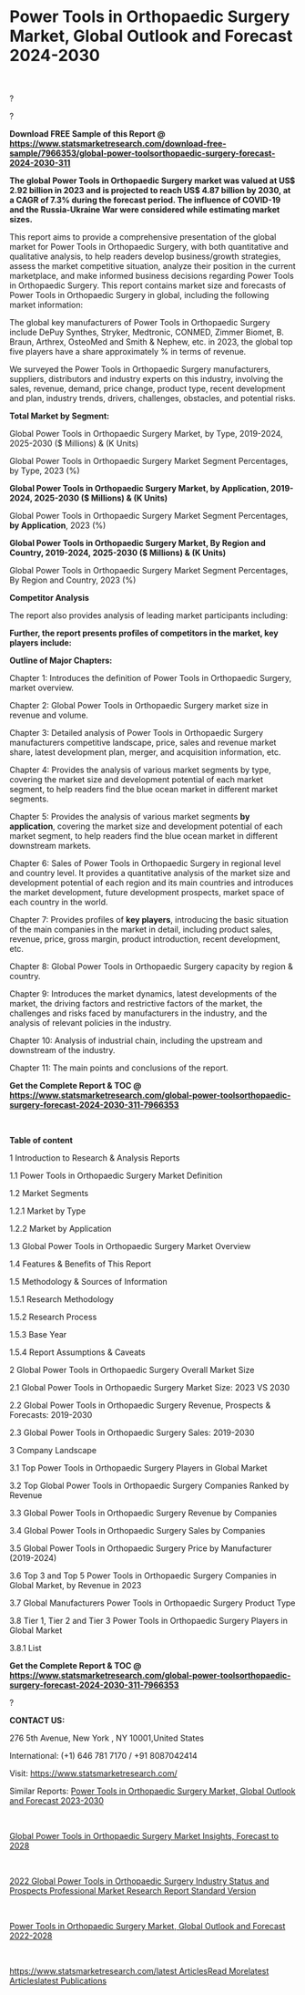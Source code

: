 <h1>Power Tools in Orthopaedic Surgery Market, Global Outlook and Forecast 2024-2030</h1><br/><p>? </p>
 
 
 
 <p><meta charset="utf-8"></p>
 
 
 
 <p dir="ltr">? </p>
 
 
 
 <p><strong>Download FREE Sample of this Report @ <a href="https://www.statsmarketresearch.com/download-free-sample/7966353/global-power-toolsorthopaedic-surgery-forecast-2024-2030-311">https://www.statsmarketresearch.com/download-free-sample/7966353/global-power-toolsorthopaedic-surgery-forecast-2024-2030-311</a></strong></p>
 
 
 
 <p dir="ltr"><meta charset="utf-8"></p>
 
 
 
 <p dir="ltr"><b id="docs-internal-guid-c31956af-7fff-2ecc-1ad2-bcd68d903ad8">The global Power Tools in Orthopaedic Surgery market was valued at US$ 2.92 billion in 2023 and is projected to reach US$ 4.87 billion by 2030, at a <strong>CAGR</strong> of 7.3% during the forecast period. The influence of COVID-19 and the Russia-Ukraine War were considered while estimating market sizes.</b></p>
 
 
 
 <p>This report aims to provide a comprehensive presentation of the global market for Power Tools in Orthopaedic Surgery, with both quantitative and qualitative analysis, to help readers develop business/growth strategies, assess the market competitive situation, analyze their position in the current marketplace, and make informed business decisions regarding Power Tools in Orthopaedic Surgery. This report contains market size and forecasts of Power Tools in Orthopaedic Surgery in global, including the following market information:</p>
 
 
 
 <p>The global key manufacturers of Power Tools in Orthopaedic Surgery include DePuy Synthes, Stryker, Medtronic, CONMED, Zimmer Biomet, B. Braun, Arthrex, OsteoMed and Smith & Nephew, etc. in 2023, the global top five players have a share approximately % in terms of revenue.</p>
 
 
 
 <p>We surveyed the Power Tools in Orthopaedic Surgery manufacturers, suppliers, distributors and industry experts on this industry, involving the sales, revenue, demand, price change, product type, recent development and plan, industry trends, drivers, challenges, obstacles, and potential risks.</p>
 
 
 
 <p><strong>Total Market by Segment:</strong></p>
 
 
 
 <p>Global Power Tools in Orthopaedic Surgery Market, by Type, 2019-2024, 2025-2030 ($ Millions) & (K Units)</p>
 
 
 
 <p>Global Power Tools in Orthopaedic Surgery Market Segment Percentages, by Type, 2023 (%)</p>
 
 
 
 <p><strong>Global Power Tools in Orthopaedic Surgery Market, <strong>by Application</strong>, 2019-2024, 2025-2030 ($ Millions) & (K Units)</strong></p>
 
 
 
 <p>Global Power Tools in Orthopaedic Surgery Market Segment Percentages, <strong>by Application</strong>, 2023 (%)</p>
 
 
 
 <p><strong>Global Power Tools in Orthopaedic Surgery Market, By Region and Country, 2019-2024, 2025-2030 ($ Millions) & (K Units)</strong></p>
 
 
 
 <p>Global Power Tools in Orthopaedic Surgery Market Segment Percentages, By Region and Country, 2023 (%)</p>
 
 
 
 <p><strong>Competitor Analysis</strong></p>
 
 
 
 <p>The report also provides analysis of leading market participants including:</p>
 
 
 
 <p><strong>Further, the report presents profiles of competitors in the market, <strong>key players</strong> include:</strong></p>
 
 
 
 <p><strong>Outline of Major Chapters:</strong></p>
 
 
 
 <p>Chapter 1: Introduces the definition of Power Tools in Orthopaedic Surgery, market overview.</p>
 
 
 
 <p>Chapter 2: Global Power Tools in Orthopaedic Surgery market size in revenue and volume.</p>
 
 
 
 <p>Chapter 3: Detailed analysis of Power Tools in Orthopaedic Surgery manufacturers competitive landscape, price, sales and revenue market share, latest development plan, merger, and acquisition information, etc.</p>
 
 
 
 <p>Chapter 4: Provides the analysis of various market segments by type, covering the market size and development potential of each market segment, to help readers find the blue ocean market in different market segments.</p>
 
 
 
 <p>Chapter 5: Provides the analysis of various market segments <strong>by application</strong>, covering the market size and development potential of each market segment, to help readers find the blue ocean market in different downstream markets.</p>
 
 
 
 <p>Chapter 6: Sales of Power Tools in Orthopaedic Surgery in regional level and country level. It provides a quantitative analysis of the market size and development potential of each region and its main countries and introduces the market development, future development prospects, market space of each country in the world.</p>
 
 
 
 <p>Chapter 7: Provides profiles of <strong>key players</strong>, introducing the basic situation of the main companies in the market in detail, including product sales, revenue, price, gross margin, product introduction, recent development, etc.</p>
 
 
 
 <p>Chapter 8: Global Power Tools in Orthopaedic Surgery capacity by region & country.</p>
 
 
 
 <p>Chapter 9: Introduces the market dynamics, latest developments of the market, the driving factors and restrictive factors of the market, the challenges and risks faced by manufacturers in the industry, and the analysis of relevant policies in the industry.</p>
 
 
 
 <p>Chapter 10: Analysis of industrial chain, including the upstream and downstream of the industry.</p>
 
 
 
 <p>Chapter 11: The main points and conclusions of the report.</p>
 
 
 
 <div><b>Get the Complete Report & TOC @ <a href="https://www.statsmarketresearch.com/global-power-toolsorthopaedic-surgery-forecast-2024-2030-311-7966353">https://www.statsmarketresearch.com/global-power-toolsorthopaedic-surgery-forecast-2024-2030-311-7966353</a></b></div>
 
 
 
 <p><br />
 
 <b>Table of content</b></p>
 
 
 
 <p>1 Introduction to Research & Analysis Reports<br />
 
 1.1 Power Tools in Orthopaedic Surgery Market Definition<br />
 
 1.2 Market Segments<br />
 
 1.2.1 Market by Type<br />
 
 1.2.2 Market by Application<br />
 
 1.3 Global Power Tools in Orthopaedic Surgery Market Overview<br />
 
 1.4 Features & Benefits of This Report<br />
 
 1.5 Methodology & Sources of Information<br />
 
 1.5.1 Research Methodology<br />
 
 1.5.2 Research Process<br />
 
 1.5.3 Base Year<br />
 
 1.5.4 Report Assumptions & Caveats<br />
 
 2 Global Power Tools in Orthopaedic Surgery Overall Market Size<br />
 
 2.1 Global Power Tools in Orthopaedic Surgery Market Size: 2023 VS 2030<br />
 
 2.2 Global Power Tools in Orthopaedic Surgery Revenue, Prospects & Forecasts: 2019-2030<br />
 
 2.3 Global Power Tools in Orthopaedic Surgery Sales: 2019-2030<br />
 
 3 Company Landscape<br />
 
 3.1 Top Power Tools in Orthopaedic Surgery Players in Global Market<br />
 
 3.2 Top Global Power Tools in Orthopaedic Surgery Companies Ranked by Revenue<br />
 
 3.3 Global Power Tools in Orthopaedic Surgery Revenue by Companies<br />
 
 3.4 Global Power Tools in Orthopaedic Surgery Sales by Companies<br />
 
 3.5 Global Power Tools in Orthopaedic Surgery Price by Manufacturer (2019-2024)<br />
 
 3.6 Top 3 and Top 5 Power Tools in Orthopaedic Surgery Companies in Global Market, by Revenue in 2023<br />
 
 3.7 Global Manufacturers Power Tools in Orthopaedic Surgery Product Type<br />
 
 3.8 Tier 1, Tier 2 and Tier 3 Power Tools in Orthopaedic Surgery Players in Global Market<br />
 
 3.8.1 List</p>
 
 
 
 <div><b>Get the Complete Report & TOC @ <a href="https://www.statsmarketresearch.com/global-power-toolsorthopaedic-surgery-forecast-2024-2030-311-7966353">https://www.statsmarketresearch.com/global-power-toolsorthopaedic-surgery-forecast-2024-2030-311-7966353</a></b></div>
 
 
 
 <p>? </p>
 
 
 
 <p><b>CONTACT US:</b><br />
 
 276 5th Avenue, New York , NY 10001,United States<br />
 
 International: (+1) 646 781 7170 / +91 8087042414<br />
 
 Visit: <a href="https://www.statsmarketresearch.com/">https://www.statsmarketresearch.com/</a><br />
 
 Similar Reports: <a href="https://www.statsmarketresearch.com/global-power-toolsorthopaedic-surgery-forecast-2024-2030-311-7966353">Power Tools in Orthopaedic Surgery Market, Global Outlook and Forecast 2023-2030</a><br />
 
 <br />
 
 <a href="https://www.statsmarketresearch.com/global-power-toolsorthopaedic-surgery-forecast-2024-2030-311-7966353">Global Power Tools in Orthopaedic Surgery Market Insights, Forecast to 2028</a><br />
 
 <br />
 
 <a href="https://www.statsmarketresearch.com/global-power-toolsorthopaedic-surgery-forecast-2024-2030-311-7966353">2022 Global Power Tools in Orthopaedic Surgery Industry Status and Prospects Professional Market Research Report Standard Version</a><br />
 
 <br />
 
 <a href="https://www.statsmarketresearch.com/global-power-toolsorthopaedic-surgery-forecast-2024-2030-311-7966353">Power Tools in Orthopaedic Surgery Market, Global Outlook and Forecast 2022-2028</a><br />
 
 <br />
 
 <a href="https://gyeongbokgung.com">https://www.statsmarketresearch.com/</a><a href="https://hallyeomaritime.com">latest Articles</a><a href="https://jingwansa.com">Read More</a><a href="https://nguoiviet.jp/">latest Articles</a><a href="https://www.intelmarketresearch.com/">latest Publications</a></p>